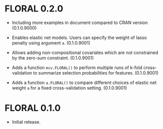 # FLORAL 0.2.0

* Including more examples in document compared to CRAN version (0.1.0.9000)

* Enables elastic net models. Users can specify the weight of lasso penalty using argument `a`. (0.1.0.9001)

* Allows adding non-compositional covariates which are not constrained by the zero-sum constraint. (0.1.0.9001)

* Adds a function `mcv.FLORAL()` to perform multiple runs of k-fold cross-validation to summarize selection probabilities for features. (0.1.0.9001)

* Adds a function `a.FLORAL()` to compare different choices of elastic net weight `a` for a fixed cross-validation setting. (0.1.0.9001)

# FLORAL 0.1.0

* Initial release.

